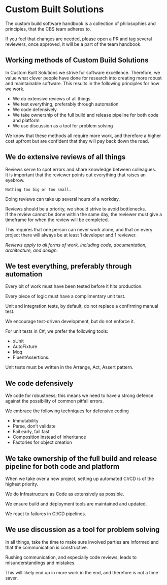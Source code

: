 # Custom Built Solutions
The custom build software handbook is a collection of philosophies and principles, that the CBS team adheres to.

If you feel that changes are needed, please open a PR and tag several reviewers, once approved, it will be a part of the team handbook.

## Working methods of Custom Build Solutions

In Custom Built Solutions we strive for software excellence. 
Therefore, we value what clever people have done for research into creating more robust and maintainable software. 
This results in the following principles for how we work.

* We do extensive reviews of all things
* We test everything, preferably through automation
* We code defensively
* We take ownership of the full build and release pipeline for both code and platform
* We use discussion as a tool for problem solving

We know that these methods all require more work, and therefore a higher cost upfront but are confident that they will pay back down the road.

## We do extensive reviews of all things

Reviews serve to spot errors and share knowledge between colleagues.<br>
It is important that the reviewer points out everything that raises an eyebrow. 

` Nothing too big or too small. `

Doing reviews can take up several hours of a workday.

Reviews should be a priority, we should strive to avoid bottlenecks.<br>
If the review cannot be done within the same day, the reviewer must give a timeframe for when the review will be completed.

This requires that one person can never work alone, and that on every project there will always be at least 1 developer and 1 reviewer.

<i> Reviews apply to all forms of work, including code, documentation, architecture, and design. </i>

## We test everything, preferably through automation

Every bit of work must have been tested before it hits production.

Every piece of logic must have a complimentary unit test.

Unit and integration tests, by default, do not replace a confirming manual test.

We encourage test-driven development, but do not enforce it.

For unit tests in C#, we prefer the following tools: 
* xUnit
* AutoFixture
* Moq
* FluentAssertions.

Unit tests must be written in the Arrange, Act, Assert pattern.<br>

## We code defensively

We code for robustness; this means we need to have a strong defence against the possibility of common pitfall errors.

We embrace the following techniques for defensive coding

* Immutability
* Parse, don’t validate
* Fail early, fail fast
* Composition instead of inheritance
* Factories for object creation

## We take ownership of the full build and release pipeline for both code and platform

When we take over a new project, setting up automated CI/CD is of the highest priority.

We do Infrastructure as Code as extensively as possible.

We ensure build and deployment tools are maintained and updated.

We react to failures in CI/CD pipelines.

## We use discussion as a tool for problem solving

In all things, take the time to make sure involved parties are informed and that the communication is constructive.

Rushing communication, and especially code reviews, leads to misunderstandings and mistakes.

This will likely end up in more work in the end, and therefore is not a time saver.
